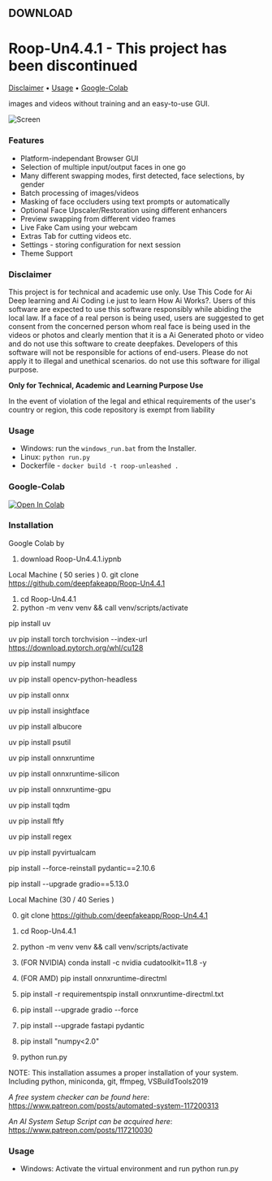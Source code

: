 ## DOWNLOAD 

# Roop-Un4.4.1 - This project has been discontinued

[Disclaimer](#Disclaimer) • [Usage](#usage) • [Google-Colab](#Google-Colab)


images and videos without training and an easy-to-use GUI.

![Screen](https://github.com/C0untFloyd/roop-unleashed/assets/131583554/6ee6860d-efbe-4337-8c62-a67598863637)


### Features

- Platform-independant Browser GUI
- Selection of multiple input/output faces in one go
- Many different swapping modes, first detected, face selections, by gender
- Batch processing of images/videos
- Masking of face occluders using text prompts or automatically
- Optional Face Upscaler/Restoration using different enhancers
- Preview swapping from different video frames
- Live Fake Cam using your webcam
- Extras Tab for cutting videos etc.
- Settings - storing configuration for next session
- Theme Support


### Disclaimer


This project is for technical and academic use only. Use This Code for Ai Deep learning and Ai Coding i.e just to learn How Ai Works?. Users of this software are expected to use this software responsibly while abiding the local law. If a face of a real person is being used, users are suggested to get consent from the concerned person whom real face is being used in the videos or photos and clearly mention that it is a Ai Generated photo or video and do not use this software to create deepfakes. Developers of this software will not be responsible for actions of end-users. Please do not apply it to illegal and unethical scenarios. do not use this software for illigal purpose.

**Only for Technical, Academic and Learning Purpose Use**

In the event of violation of the legal and ethical requirements of the user's country or region, this code repository is exempt from liability

### Usage

- Windows: run the `windows_run.bat` from the Installer.
- Linux: `python run.py`
- Dockerfile - `docker build -t roop-unleashed .`

### Google-Colab

<a target="_blank" href="https://colab.research.google.com/drive/1nWUy-dG9POCSjU3s-83-PHDXUB-90Zfk">
  <img src="https://colab.research.google.com/assets/colab-badge.svg" alt="Open In Colab"/>
</a>

### Installation
Google Colab by
1. download Roop-Un4.4.1.iypnb

Local Machine ( 50 series )
0. git clone https://github.com/deepfakeapp/Roop-Un4.4.1
1. cd Roop-Un4.4.1
2. python -m venv venv && call venv/scripts/activate

pip install uv

uv pip install torch torchvision --index-url https://download.pytorch.org/whl/cu128

uv pip install numpy

uv pip install opencv-python-headless

uv pip install onnx

uv pip install insightface

uv pip install albucore

uv pip install psutil

uv pip install onnxruntime

uv pip install onnxruntime-silicon

uv pip install onnxruntime-gpu

uv pip install tqdm

uv pip install ftfy

uv pip install regex

uv pip install pyvirtualcam

pip install --force-reinstall pydantic==2.10.6

pip install --upgrade gradio==5.13.0


Local Machine (30 / 40 Series )

0. git clone https://github.com/deepfakeapp/Roop-Un4.4.1
1. cd Roop-Un4.4.1
2. python -m venv venv && call venv/scripts/activate
3. (FOR NVIDIA) conda install -c nvidia cudatoolkit=11.8 -y
3. (FOR AMD) pip install onnxruntime-directml
4. pip install -r requirementspip install 
onnxruntime-directml.txt

5. pip install --upgrade gradio --force
6. pip install --upgrade fastapi pydantic
7. pip install "numpy<2.0" 
8. python run.py

NOTE: This installation assumes a proper installation of your system. Including python, miniconda, git, ffmpeg, VSBuildTools2019

 *A free system checker can be found here*: https://www.patreon.com/posts/automated-system-117200313

*An AI System Setup Script can be acquired here*: https://www.patreon.com/posts/117210030


### Usage

- Windows: Activate the virtual environment and run python run.py


  

